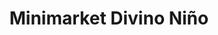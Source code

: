 ---
title: "Minimarket Divino Niño"
url: /loja-ecuador/minimarket-divino-nino/
shop: tienda rural
---